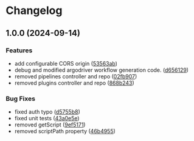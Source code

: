 # Changelog

## 1.0.0 (2024-09-14)


### Features

* add configurable CORS origin ([53563ab](https://github.com/PolusAI/compute/commit/53563ab1d476231379d5d2fcdca2e28e809fbc7b))
* debug and modified argodriver workflow generation code. ([d656129](https://github.com/PolusAI/compute/commit/d656129b5cbfe58d630c45ae5e327bec27748b34))
* removed pipelines controller and repo ([02fb907](https://github.com/PolusAI/compute/commit/02fb90758818dd90894994c9c67ad16265887e33))
* removed plugins controller and repo ([868b243](https://github.com/PolusAI/compute/commit/868b243fe1cb580b7e99ebec7b072bcada007de8))


### Bug Fixes

* fixed auth typo ([d5755b8](https://github.com/PolusAI/compute/commit/d5755b8a58f16c70dc71f16588068d1d2fd74587))
* fixed unit tests ([43a0e5e](https://github.com/PolusAI/compute/commit/43a0e5e1837032884d8efd86379dc2c0bb1198bb))
* removed getScript ([9ef5171](https://github.com/PolusAI/compute/commit/9ef5171b985d3d6e57dd43d0920788f4868c6e14))
* removed scriptPath property ([46b4955](https://github.com/PolusAI/compute/commit/46b49552131b8a7682fc543c3b03cf02855ce455))
